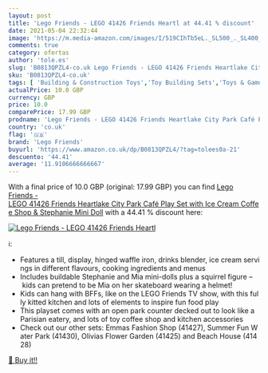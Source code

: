 ```yaml
---
layout: post
title: 'Lego Friends - LEGO 41426 Friends Heartl at 44.41 % discount'
date: 2021-05-04 22:32:44
image: 'https://m.media-amazon.com/images/I/519CIhTb5eL._SL500_._SL400_.jpg'
comments: true
category: ofertas
author: 'tole.es'
slug: 'B0813QPZL4-co.uk Lego Friends - LEGO 41426 Friends Heartlake City Park...'
sku: 'B0813QPZL4-co.uk'
tags: [ 'Building & Construction Toys','Toy Building Sets','Toys & Games','Toys Store','lego','lego friends', ]
actualPrice: 10.0 GBP
currency: GBP
price: 10.0
comparePrice: 17.99 GBP
prodname: 'Lego Friends - LEGO 41426 Friends Heartlake City Park Café Play Set with Ice Cream Coffee Shop & Stephanie Mini Doll'
country: 'co.uk'
flag: '🇬🇧'
brand: 'Lego Friends'
buyurl: 'https://www.amazon.co.uk/dp/B0813QPZL4/?tag=tolees0a-21'
descuento: '44.41'
average: '11.9106666666667'
---
```


With a final price of 10.0 GBP (original: 17.99 GBP) you can find [Lego Friends - LEGO 41426 Friends Heartlake City Park Café Play Set with Ice Cream Coffee Shop & Stephanie Mini Doll](https://www.amazon.co.uk/dp/B0813QPZL4/?tag=tolees0a-21) with a  44.41 % discount here:

[![Lego Friends - LEGO 41426 Friends Heartl](https://m.media-amazon.com/images/I/519CIhTb5eL._SL500_._SL400_.jpg)](https://www.amazon.co.uk/dp/B0813QPZL4/?tag=tolees0a-21)

ℹ️:

- Features a till, display, hinged waffle iron, drinks blender, ice cream servings in different flavours, cooking ingredients and menus
- Includes buildable Stephanie and Mia mini-dolls plus a squirrel figure – kids can pretend to be Mia on her skateboard wearing a helmet!
- Kids can hang with BFFs, like on the LEGO Friends TV show, with this fully kitted kitchen and lots of elements to inspire fun food play
- This playset comes with an open park counter decked out to look like a Parisian eatery, and lots of toy coffee shop and kitchen accessories
- Check out our other sets: Emmas Fashion Shop (41427), Summer Fun Water Park (41430), Olivias Flower Garden (41425) and Beach House (41428)

[🛒 Buy it!!](https://www.amazon.co.uk/dp/B0813QPZL4/?tag=tolees0a-21)
